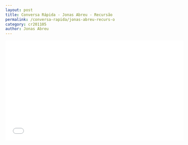 ```yaml
---
layout: post
title: Conversa Rápida - Jonas Abreu - Recursão
permalink: /conversa-rapida/jonas-abreu-recurs-o
category: cr201105
author: Jonas Abreu
---
```


<iframe width="560" height="315" src="//www.youtube.com/embed/30h4uvsQYTM" frameborder="0" allowfullscreen></iframe>
